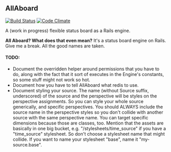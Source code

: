 ## AllAboard

[![Build Status](https://travis-ci.org/dpetersen/all_aboard.png)](https://travis-ci.org/dpetersen/all_aboard)
[![Code Climate](https://codeclimate.com/repos/5259b55e56b1024eb101b9fa/badges/64bbc8eb7bbce95c915a/gpa.png)](https://codeclimate.com/repos/5259b55e56b1024eb101b9fa/feed)

A (work in progress) flexible status board as a Rails engine.

**All Aboard?  What does that even mean?**  It's a status board engine on Rails.  Give me a break.  All the good names are taken.

#### TODO:

  * Document the overridden helper around permissions that you have to do, along with the fact that it sort of executes in the Engine's constants, so some stuff might not work so hot.
  * Document how you have to tell AllAboard what redis to use.
  * Document styling your source.  The name (without Source suffix, underscored) of the source and the perspective will be styles on the perspective assignments.  So you can style your whole source generically, and specific perspectives.  You should ALWAYS include the source name in the perspective styles so you don't collide with another source with the same perspective name.  You can target specific dimensions because those are classes, too.  Mention that the assets are basically in one big bucket, e.g. "/stylesheets/time_source" if you have a "time_source" stylesheet.  So don't choose a stylesheet name that might collide.  If you want to name your stylesheet "base", name it "my-source.base".
